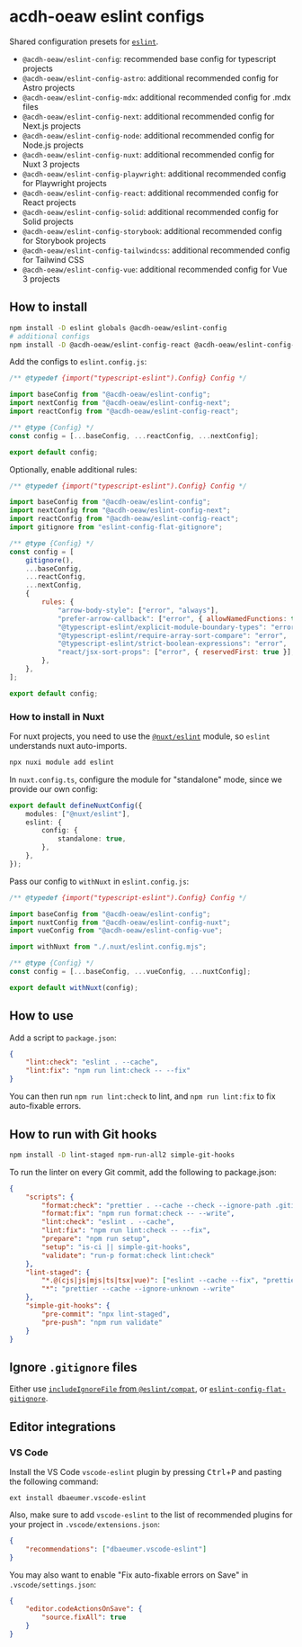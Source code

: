 # acdh-oeaw eslint configs

Shared configuration presets for [`eslint`](https://eslint.org/).

- `@acdh-oeaw/eslint-config`: recommended base config for typescript projects
- `@acdh-oeaw/eslint-config-astro`: additional recommended config for Astro projects
- `@acdh-oeaw/eslint-config-mdx`: additional recommended config for .mdx files
- `@acdh-oeaw/eslint-config-next`: additional recommended config for Next.js projects
- `@acdh-oeaw/eslint-config-node`: additional recommended config for Node.js projects
- `@acdh-oeaw/eslint-config-nuxt`: additional recommended config for Nuxt 3 projects
- `@acdh-oeaw/eslint-config-playwright`: additional recommended config for Playwright projects
- `@acdh-oeaw/eslint-config-react`: additional recommended config for React projects
- `@acdh-oeaw/eslint-config-solid`: additional recommended config for Solid projects
- `@acdh-oeaw/eslint-config-storybook`: additional recommended config for Storybook projects
- `@acdh-oeaw/eslint-config-tailwindcss`: additional recommended config for Tailwind CSS
- `@acdh-oeaw/eslint-config-vue`: additional recommended config for Vue 3 projects

## How to install

```bash
npm install -D eslint globals @acdh-oeaw/eslint-config
# additional configs
npm install -D @acdh-oeaw/eslint-config-react @acdh-oeaw/eslint-config-next
```

Add the configs to `eslint.config.js`:

```js
/** @typedef {import("typescript-eslint").Config} Config */

import baseConfig from "@acdh-oeaw/eslint-config";
import nextConfig from "@acdh-oeaw/eslint-config-next";
import reactConfig from "@acdh-oeaw/eslint-config-react";

/** @type {Config} */
const config = [...baseConfig, ...reactConfig, ...nextConfig];

export default config;
```

Optionally, enable additional rules:

```js
/** @typedef {import("typescript-eslint").Config} Config */

import baseConfig from "@acdh-oeaw/eslint-config";
import nextConfig from "@acdh-oeaw/eslint-config-next";
import reactConfig from "@acdh-oeaw/eslint-config-react";
import gitignore from "eslint-config-flat-gitignore";

/** @type {Config} */
const config = [
	gitignore(),
	...baseConfig,
	...reactConfig,
	...nextConfig,
	{
		rules: {
			"arrow-body-style": ["error", "always"],
			"prefer-arrow-callback": ["error", { allowNamedFunctions: true }],
			"@typescript-eslint/explicit-module-boundary-types": "error",
			"@typescript-eslint/require-array-sort-compare": "error",
			"@typescript-eslint/strict-boolean-expressions": "error",
			"react/jsx-sort-props": ["error", { reservedFirst: true }],
		},
	},
];

export default config;
```

### How to install in Nuxt

For nuxt projects, you need to use the [`@nuxt/eslint`](https://eslint.nuxt.com/packages/module)
module, so `eslint` understands nuxt auto-imports.

```bash
npx nuxi module add eslint
```

In `nuxt.config.ts`, configure the module for "standalone" mode, since we provide our own config:

```ts
export default defineNuxtConfig({
	modules: ["@nuxt/eslint"],
	eslint: {
		config: {
			standalone: true,
		},
	},
});
```

Pass our config to `withNuxt` in `eslint.config.js`:

```ts
/** @typedef {import("typescript-eslint").Config} Config */

import baseConfig from "@acdh-oeaw/eslint-config";
import nuxtConfig from "@acdh-oeaw/eslint-config-nuxt";
import vueConfig from "@acdh-oeaw/eslint-config-vue";

import withNuxt from "./.nuxt/eslint.config.mjs";

/** @type {Config} */
const config = [...baseConfig, ...vueConfig, ...nuxtConfig];

export default withNuxt(config);
```

## How to use

Add a script to `package.json`:

```json
{
	"lint:check": "eslint . --cache",
	"lint:fix": "npm run lint:check -- --fix"
}
```

You can then run `npm run lint:check` to lint, and `npm run lint:fix` to fix auto-fixable errors.

## How to run with Git hooks

```bash
npm install -D lint-staged npm-run-all2 simple-git-hooks
```

To run the linter on every Git commit, add the following to package.json:

```json
{
	"scripts": {
		"format:check": "prettier . --cache --check --ignore-path .gitignore",
		"format:fix": "npm run format:check -- --write",
		"lint:check": "eslint . --cache",
		"lint:fix": "npm run lint:check -- --fix",
		"prepare": "npm run setup",
		"setup": "is-ci || simple-git-hooks",
		"validate": "run-p format:check lint:check"
	},
	"lint-staged": {
		"*.@(cjs|js|mjs|ts|tsx|vue)": ["eslint --cache --fix", "prettier --cache --write"],
		"*": "prettier --cache --ignore-unknown --write"
	},
	"simple-git-hooks": {
		"pre-commit": "npx lint-staged",
		"pre-push": "npm run validate"
	}
}
```

## Ignore `.gitignore` files

Either use
[`includeIgnoreFile` from `@eslint/compat`](https://eslint.org/docs/latest/use/configure/ignore#including-gitignore-files),
or [`eslint-config-flat-gitignore`](https://github.com/antfu/eslint-config-flat-gitignore).

## Editor integrations

### VS Code

Install the VS Code `vscode-eslint` plugin by pressing <kbd>Ctrl</kbd>+<kbd>P</kbd> and pasting the
following command:

```
ext install dbaeumer.vscode-eslint
```

Also, make sure to add `vscode-eslint` to the list of recommended plugins for your project in
`.vscode/extensions.json`:

```json
{
	"recommendations": ["dbaeumer.vscode-eslint"]
}
```

You may also want to enable "Fix auto-fixable errors on Save" in `.vscode/settings.json`:

```json
{
	"editor.codeActionsOnSave": {
		"source.fixAll": true
	}
}
```
